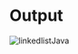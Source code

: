 <h1>Output</h1>

![linkedlistJava](https://user-images.githubusercontent.com/81542559/158305659-f4510c55-a5e0-49b8-bfeb-54e2e7235499.png)
